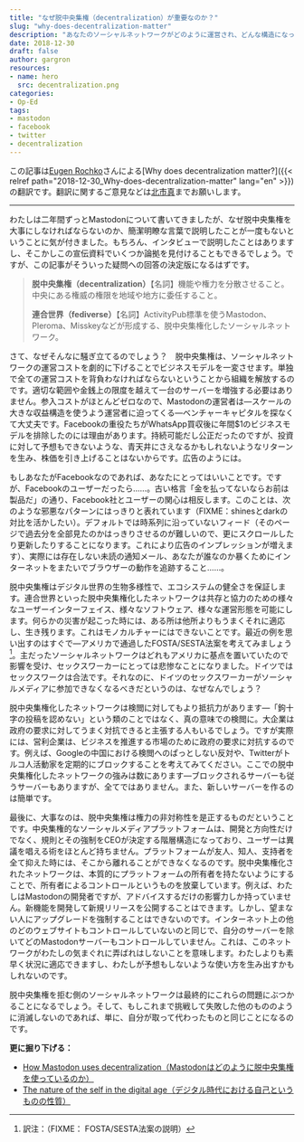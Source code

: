 ```yaml
---
title: "なぜ脱中央集権（decentralization）が重要なのか？"
slug: "why-does-decentralization-matter"
description: "あなたのソーシャルネットワークがどのように運営され、どんな構造になっているのか、関心を持つべき理由"
date: 2018-12-30
draft: false
author: gargron
resources:
- name: hero
  src: decentralization.png
categories:
- Op-Ed
tags:
- mastodon
- facebook
- twitter
- decentralization
---
```


この記事は[Eugen Rochko](https://mastodon.social/@Gargron)さんによる[Why does decentralization matter?]({{< relref path="2018-12-30_Why-does-decentralization-matter" lang="en" >}})の翻訳です。翻訳に関するご意見などは[北市真](https://bookwor.ms/@KitaitiMakoto)までお願いします。

---

わたしは二年間ずっとMastodonについて書いてきましたが、なぜ脱中央集権を大事にしなければならないのか、簡潔明瞭な言葉で説明したことが一度もないということに気が付きました。もちろん、インタビューで説明したことはありますし、そこかしこの宣伝資料でいくつか論拠を見付けることもできるでしょう。ですが、この記事がそういった疑問への回答の決定版になるはずです。

> **脱中央集権（decentralization）**【名詞】機能や権力を分散させること。中央にある権威の権限を地域や地方に委任すること。
>
> **連合世界（fediverse）**【名詞】ActivityPub標準を使うMastodon、Pleroma、Misskeyなどが形成する、脱中央集権化したソーシャルネットワーク。

さて、なぜそんなに騒ぎ立てるのでしょう？　脱中央集権は、ソーシャルネットワークの運営コストを劇的に下げることでビジネスモデルを一変させます。単独で全ての運営コストを背負わなければならないということから組織を解放するのです。適切な範囲や金銭上の限度を越えて一台のサーバーを増強する必要はありません。参入コストがほとんどゼロなので、Mastodonの運営者は—スケールの大きな収益構造を使うよう運営者に迫ってくる—ベンチャーキャピタルを探なくて大丈夫です。Facebookの重役たちがWhatsApp買収後に年間$1のビジネスモデルを排除したのには理由があります。持続可能だし公正だったのですが、投資に対して予想もできないような、青天井にさえなるかもしれないようなリターンを生み、株価を引き上げることはないからです。広告のようには。

もしあなたがFacebookなのであれば、あなたにとってはいいことです。ですが、Facebookのユーザーだったら……。古い格言「金を払ってないならお前は製品だ」の通り、Facebook社とユーザーの関心は相反します。このことは、次のような邪悪なパターンにはっきりと表れています（FIXME：shinesとdarkの対比を活かしたい）。デフォルトでは時系列に沿っていないフィード（そのページで過去分を全部見たのかはっきりさせるのが難しいので、更にスクロールしたり更新したりすることになります。これにより広告のインプレッションが増えます）、実際には存在しない未読の通知メール、あなたが誰なのか暴くためにインターネットをまたいでブラウザーの動作を追跡すること……。

脱中央集権はデジタル世界の生物多様性で、エコシステムの健全さを保証します。連合世界といった脱中央集権化したネットワークは共存と協力のための様々なユーザーインターフェイス、様々なソフトウェア、様々な運営形態を可能にします。何らかの災害が起こった時には、ある所は他所よりもうまくそれに適応し、生き残ります。これはモノカルチャーにはできないことです。最近の例を思い出すのはすぐで—アメリカで通過したFOSTA/SESTA法案を考えてみましょう[^fosta-sesta]。主だったソーシャルネットワークはどれもアメリカに基点を置いていたので影響を受け、セックスワーカーにとっては悲惨なことになりました。ドイツではセックスワークは合法です。それなのに、ドイツのセックスワーカーがソーシャルメディアに参加できなくなるべきだというのは、なぜなんでしょう？

[^fosta-sesta]: 訳注：（FIXME： FOSTA/SESTA法案の説明）

脱中央集権化したネットワークは検閲に対してもより抵抗力があります—「鉤十字の投稿を認めない」という類のことではなく、真の意味での検閲に。大企業は政府の要求に対してうまく対抗できると主張する人もいるでしょう。ですが実際には、営利企業は、ビジネスを推進する市場のために政府の要求に対抗するのです。例えば、Googleの中国における検閲へのぱっとしない反対や、Twitterがトルコ人活動家を定期的にブロックすることを考えてみてください。ここでの脱中央集権化したネットワークの強みは数にあります—ブロックされるサーバーも従うサーバーもありますが、全てではありません。また、新しいサーバーを作るのは簡単です。

最後に、大事なのは、脱中央集権は権力の非対称性を是正するものだということです。中央集権的なソーシャルメディアプラットフォームは、開発と方向性だけでなく、規則とその強制をCEOが決定する階層構造になっており、ユーザーは異議を唱える術をほとんど持ちません。プラットフォームが友人、知人、支持者を全て抑えた時には、そこから離れることができなくなるのです。脱中央集権化されたネットワークは、本質的にプラットフォームの所有者を持たないようにすることで、所有者によるコントロールというものを放棄しています。例えば、わたしはMastodonの開発者ですが、アドバイスするだけの影響力しか持っていません。新機能を開発して新規リリースを公開することはできます。しかし、望まない人にアップグレードを強制することはできないのです。インターネット上の他のどのウェブサイトもコントロールしていないのと同じで、自分のサーバーを除いてどのMastodonサーバーもコントロールしていません。これは、このネットワークがわたしの気まぐれに弄ばれはしないことを意味します。わたしよりも素早く状況に適応できますし、わたしが予想もしないような使い方を生み出すかもしれないのです。

脱中央集権を拒む側のソーシャルネットワークは最終的にこれらの問題にぶつかることになるでしょう。そして、もしこれまで挑戦して失敗した他のもののように消滅しないのであれば、単に、自分が取って代わったものと同じことになるのです。

**更に掘り下げる：**

- [How Mastodon uses decentralization（Mastodonはどのように脱中央集権を使っているのか）](https://docs.joinmastodon.org/usage/decentralization/)
- [The nature of the self in the digital age（デジタル時代における自己というものの性質）](https://2018.ar.al/notes/the-nature-of-the-self-in-the-digital-age/)
